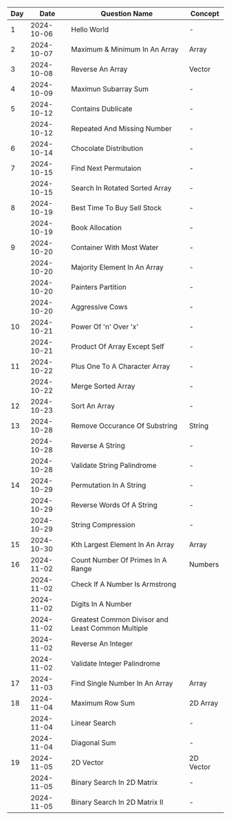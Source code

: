 | Day | Date       | Question Name                                     | Concept   |
| --- | ---------- | ------------------------------------------------- | --------- |
| 1   | 2024-10-06 | Hello World                                       | -         |
| 2   | 2024-10-07 | Maximum & Minimum In An Array                     | Array     |
| 3   | 2024-10-08 | Reverse An Array                                  | Vector    |
| 4   | 2024-10-09 | Maximun Subarray Sum                              | -         |
| 5   | 2024-10-12 | Contains Dublicate                                | -         |
|     | 2024-10-12 | Repeated And Missing Number                       | -         |
| 6   | 2024-10-14 | Chocolate Distribution                            | -         |
| 7   | 2024-10-15 | Find Next Permutaion                              | -         |
|     | 2024-10-15 | Search In Rotated Sorted Array                    | -         |
| 8   | 2024-10-19 | Best Time To Buy Sell Stock                       | -         |
|     | 2024-10-19 | Book Allocation                                   | -         |
| 9   | 2024-10-20 | Container With Most Water                         | -         |
|     | 2024-10-20 | Majority Element In An Array                      | -         |
|     | 2024-10-20 | Painters Partition                                | -         |
|     | 2024-10-20 | Aggressive Cows                                   | -         |
| 10  | 2024-10-21 | Power Of 'n' Over 'x'                             | -         |
|     | 2024-10-21 | Product Of Array Except Self                      | -         |
| 11  | 2024-10-22 | Plus One To A Character Array                     | -         |
|     | 2024-10-22 | Merge Sorted Array                                | -         |
| 12  | 2024-10-23 | Sort An Array                                     | -         |
| 13  | 2024-10-28 | Remove Occurance Of Substring                     | String    |
|     | 2024-10-28 | Reverse A String                                  | -         |
|     | 2024-10-28 | Validate String Palindrome                        | -         |
| 14  | 2024-10-29 | Permutation In A String                           | -         |
|     | 2024-10-29 | Reverse Words Of A String                         | -         |
|     | 2024-10-29 | String Compression                                | -         |
| 15  | 2024-10-30 | Kth Largest Element In An Array                   | Array     |
| 16  | 2024-11-02 | Count Number Of Primes In A Range                 | Numbers   |
|     | 2024-11-02 | Check If A Number Is Armstrong                    |           |
|     | 2024-11-02 | Digits In A Number                                |           |
|     | 2024-11-02 | Greatest Common Divisor and Least Common Multiple |           |
|     | 2024-11-02 | Reverse An Integer                                |           |
|     | 2024-11-02 | Validate Integer Palindrome                       |           |
| 17  | 2024-11-03 | Find Single Number In An Array                    | Array     |
| 18  | 2024-11-04 | Maximum Row Sum                                   | 2D Array  |
|     | 2024-11-04 | Linear Search                                     | -         |
|     | 2024-11-04 | Diagonal Sum                                      | -         |
| 19  | 2024-11-05 | 2D Vector                                         | 2D Vector |
|     | 2024-11-05 | Binary Search In 2D Matrix                        | -         |
|     | 2024-11-05 | Binary Search In 2D Matrix II                     | -         |
